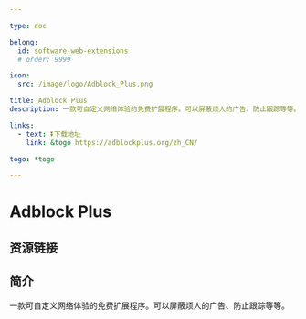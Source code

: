 ```yaml
---

type: doc

belong:
  id: software-web-extensions
  # order: 9999

icon:
  src: /image/logo/Adblock_Plus.png

title: Adblock Plus
description: 一款可自定义网络体验的免费扩展程序。可以屏蔽烦人的广告、防止跟踪等等。

links:
  - text: ⏬下载地址
    link: &togo https://adblockplus.org/zh_CN/

togo: *togo

---
```


<ShowLogo />

# Adblock Plus

<ShowBreadcrumb />

## 资源链接

<ShowLinks />

## 简介

一款可自定义网络体验的免费扩展程序。可以屏蔽烦人的广告、防止跟踪等等。